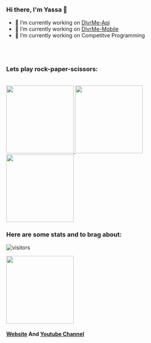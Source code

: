 ### Hi there, I'm Yassa 👋
- 🔭 I’m currently working on [DlvrMe-Api](https://github.com/yassataiseer/DlvrMe-API)
- 🔭 I’m currently working on [DlvrMe-Mobile](https://github.com/yassataiseer/DlvrMe-Mobile)
- 🔭 I’m currently working on Competitve Programming

<br />
<br />
<h3> Lets play rock-paper-scissors:</h3>
<br>
<a href="http://game.pythonanywhere.com/1">
<img height="180em" src="https://www.pinclipart.com/picdir/middle/281-2816692_rock-clipart-small-rock-png-download.png" />
</a>
<a href="http://game.pythonanywhere.com/2">
 <img height="180em" src="https://cliparting.com/wp-content/uploads/2016/07/Paper-clipart-clipart-cliparts-for-you.jpg" /></a>

<br />
<a href="http://game.pythonanywhere.com/3">
 <img height="180em" src="https://encrypted-tbn0.gstatic.com/images?q=tbn:ANd9GcQ2bcGSg47hsDgQiHDn4pzmpGhsnyx1WHLrfQ&usqp=CAU"/></a>
<br />
<h3> Here are some stats and to brag about:</h3>

![visitors](https://visitor-badge.glitch.me/badge?page_id=page.id)

<img height="180em" src="https://github-readme-stats.vercel.app/api?username=yassataiseer&show_icons=true&hide_border=true&&count_private=true&include_all_commits=true" />


#### [Website](https://yassataiseer.github.io/) And [Youtube Channel](https://www.youtube.com/channel/UCgfY9CE1qvviUHBYd5xYofw)


